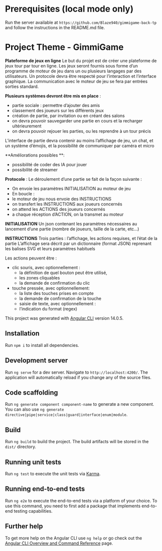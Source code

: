# Prerequisites (local mode only)

Run the server available at `https://github.com/Blaze940/gimmigame-back-tp` and follow the instructions in the README.md file.

# Project Theme - GimmiGame

**Plateforme de jeux en ligne**
Le but du projet est de créer une plateforme de jeux tour par tour en ligne.
Les jeux seront fournis sous forme d’un programme de moteur de jeu dans un ou plusieurs langages par
des utilisateurs.
Un protocole devra être respecté pour l’interaction et l’interface graphique.
La communication avec le moteur de jeu se fera par entrées sorties standard.

**Plusieurs systèmes devront être mis en place** :
- partie sociale : permettre d’ajouter des amis
- classement des joueurs sur les différents jeux
- création de partie, par invitation ou en créant des salons
- on devra pouvoir sauvegarder une partie en cours et la recharger ultérieurement
- on devra pouvoir rejouer les parties, ou les reprendre à un tour précis
  
L’interface de partie devra contenir au moins l’affichage de jeu, un chat, et un système d’émojis, et la
possibilité de communiquer par caméra et micro

**Améliorations possibles **:
- possibilité de coder des IA pour jouer
- possibilité de streamer
  
**Protocole** :
Le déroulement d’une partie se fait de la façon suivante :
 - On envoie les paramètres INITIALISATION au moteur de jeu
 - En boucle :
  - le moteur de jeu nous envoie des INSTRUCTIONS
  - on transfert les INSTRUCTIONS aux joueurs concernés
  - on attend les ACTIONS des joueurs concernés
  - a chaque réception d’ACTION, on la transmet au moteur
    
**INITIALISATION**
Un json contenant les paramètres nécessaires au lancement d’une partie (nombre de joueurs, taille de la
carte, etc…)

**INSTRUCTIONS**
Trois parties : l’affichage, les actions requises, et l’état de la partie
L’affichage sera décrit par un dictionnaire (format JSON) reprenant les balises SVG et leurs paramètres
habituels

Les actions peuvent être :
- clic souris, avec optionnellement :
   - la définition de quel bouton peut être utilisé,
   - les zones cliquables
   - la demande de confirmation du clic
- touche pressée, avec optionnellement:
  - la liste des touches prises en compte
  - la demande de confirmation de la touche
  - saisie de texte, avec optionnellement :
  - l’indication du format (regex)

This project was generated with [Angular CLI](https://github.com/angular/angular-cli) version 14.0.5.

## Installation
Run `npm i` to install all dependencies.

## Development server

Run `ng serve` for a dev server. Navigate to `http://localhost:4200/`. The application will automatically reload if you change any of the source files.

## Code scaffolding

Run `ng generate component component-name` to generate a new component. You can also use `ng generate directive|pipe|service|class|guard|interface|enum|module`.

## Build

Run `ng build` to build the project. The build artifacts will be stored in the `dist/` directory.

## Running unit tests

Run `ng test` to execute the unit tests via [Karma](https://karma-runner.github.io).

## Running end-to-end tests

Run `ng e2e` to execute the end-to-end tests via a platform of your choice. To use this command, you need to first add a package that implements end-to-end testing capabilities.

## Further help

To get more help on the Angular CLI use `ng help` or go check out the [Angular CLI Overview and Command Reference](https://angular.io/cli) page.
